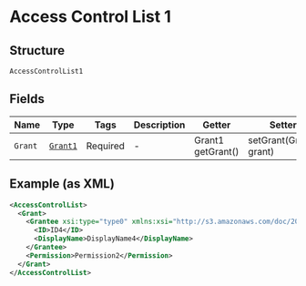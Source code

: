 
# Access Control List 1

## Structure

`AccessControlList1`

## Fields

| Name | Type | Tags | Description | Getter | Setter |
|  --- | --- | --- | --- | --- | --- |
| `Grant` | [`Grant1`](../../doc/models/grant-1.md) | Required | - | Grant1 getGrant() | setGrant(Grant1 grant) |

## Example (as XML)

```xml
<AccessControlList>
  <Grant>
    <Grantee xsi:type="type0" xmlns:xsi="http://s3.amazonaws.com/doc/2006-03-01/">
      <ID>ID4</ID>
      <DisplayName>DisplayName4</DisplayName>
    </Grantee>
    <Permission>Permission2</Permission>
  </Grant>
</AccessControlList>
```

